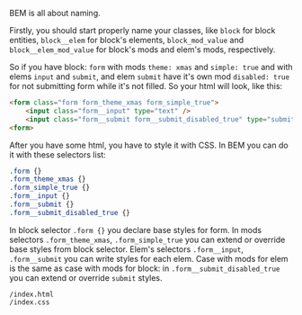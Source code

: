 BEM is all about naming.

Firstly, you should start properly name your classes, like `block` for block entities, `block__elem` for block's elements, `block_mod_value` and `block__elem_mod_value` for block's mods and elem's mods, respectively.

So if you have block: `form` with mods `theme: xmas` and `simple: true` and with elems `input` and `submit`, and elem `submit` have it's own mod `disabled: true` for not submitting form while it's not filled. So your html will look, like this:

```html
<form class="form form_theme_xmas form_simple_true">
    <input class="form__input" type="text" />
    <input class="form__submit form__submit_disabled_true" type="submit" />
<form>
```

After you have some html, you have to style it with CSS. In BEM you can do it with these selectors list:

```css
.form {}
.form_theme_xmas {}
.form_simple_true {}
.form__input {}
.form__submit {}
.form__submit_disabled_true {}
```

In block selector `.form {}` you declare base styles for form. In mods selectors `.form_theme_xmas`, `.form_simple_true` you can extend or override base styles from block selector. Elem's selectors `.form__input`, `.form__submit` you can write styles for each elem. Case with mods for elem is the same as case with mods for block: in `.form__submit_disabled_true` you can extend or override `submit` styles.

```
/index.html
/index.css
```